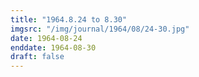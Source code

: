 ```yaml
---
title: "1964.8.24 to 8.30"
imgsrc: "/img/journal/1964/08/24-30.jpg"
date: 1964-08-24
enddate: 1964-08-30
draft: false
---
```


<!-- fix pre-formatted input -->
